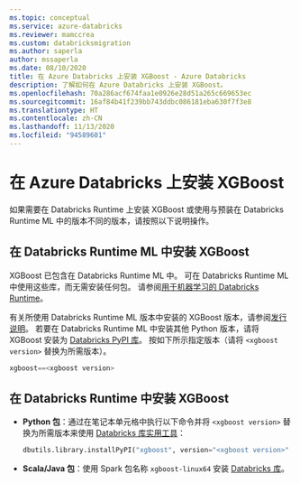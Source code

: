 ```yaml
---
ms.topic: conceptual
ms.service: azure-databricks
ms.reviewer: mamccrea
ms.custom: databricksmigration
ms.author: saperla
author: mssaperla
ms.date: 08/10/2020
title: 在 Azure Databricks 上安装 XGBoost - Azure Databricks
description: 了解如何在 Azure Databricks 上安装 XGBoost。
ms.openlocfilehash: 70a286acf674faa1e0926e28d51a265c669653ec
ms.sourcegitcommit: 16af84b41f239bb743ddbc086181eba630f7f3e8
ms.translationtype: HT
ms.contentlocale: zh-CN
ms.lasthandoff: 11/13/2020
ms.locfileid: "94589601"
---
```

# <a name="install-xgboost-on-azure-databricks"></a>在 Azure Databricks 上安装 XGBoost

如果需要在 Databricks Runtime 上安装 XGBoost 或使用与预装在 Databricks Runtime ML 中的版本不同的版本，请按照以下说明操作。

## <a name="install-xgboost-on-databricks-runtime-ml"></a>在 Databricks Runtime ML 中安装 XGBoost

XGBoost 已包含在 Databricks Runtime ML 中。 可在 Databricks Runtime ML 中使用这些库，而无需安装任何包。 请参阅[用于机器学习的 Databricks Runtime](../../../runtime/mlruntime.md#mlruntime)。

有关所使用 Databricks Runtime ML 版本中安装的 XGBoost 版本，请参阅[发行说明](../../../release-notes/runtime/releases.md)。 若要在 Databricks Runtime ML 中安装其他 Python 版本，请将 XGBoost 安装为 [Databricks PyPI 库](../../../libraries/index.md)。  按如下所示指定版本（请将 `<xgboost version>` 替换为所需版本）。

```python
xgboost==<xgboost version>
```

## <a name="install-xgboost-on-databricks-runtime"></a>在 Databricks Runtime 中安装 XGBoost

* **Python 包**：通过在笔记本单元格中执行以下命令并将 `<xgboost version>` 替换为所需版本来使用 [Databricks 库实用工具](../../../dev-tools/databricks-utils.md#dbutils-library)：

  ```python
  dbutils.library.installPyPI("xgboost", version="<xgboost version>" )
  ```

* **Scala/Java 包**：使用 Spark 包名称 `xgboost-linux64` 安装 [Databricks 库](../../../libraries/index.md)。